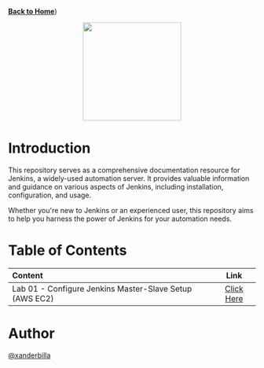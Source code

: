 [**Back to Home**](https://github.com/xanderbilla/ExamPrep-AWS/blob/main/README.md))

<center>
<img src='https://i.pinimg.com/originals/4a/41/7d/4a417d1f8cab870d4e93498ae1ae2d21.png' height=200/>
</center>

# Introduction

This repository serves as a comprehensive documentation resource for Jenkins, a widely-used automation server. It provides valuable information and guidance on various aspects of Jenkins, including installation, configuration, and usage. 

Whether you're new to Jenkins or an experienced user, this repository aims to help you harness the power of Jenkins for your automation needs.

# Table of Contents

| Content                           | Link                                                        | 
| :-------------------------------- |  :--------------------------------------------------------: | 
| Lab 01 - Configure Jenkins Master-Slave Setup (AWS EC2)  | [Click Here](https://github.com/xanderbilla/ExamPrep-AWS/blob/main/__Docs/Jenkins/pages/JK_L01_Configure_Master_Slave_Setup.md)|

# Author

[@xanderbilla](https://github.com/xanderbilla)